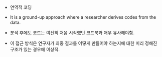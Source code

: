 - 연역적 코딩
- It is a ground-up approach where a researcher derives codes from the data.

- 분석 후에도 코드는 여전히 처음 시작했던 코드북과 매우 유사해야함. 
- 이 접근 방식은 연구자가 최종 결과를 어떻게 만들어야 하는지에 대한 미리 정해진 구조가 있는 경우에 이상적.